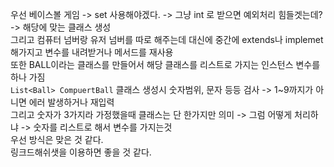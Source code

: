 우선 베이스볼 게임 -> set 사용해야겠다. -> 그냥 int 로 받으면 예외처리 힘들겟는데? -> 해당에 맞는 클래스 생성              
그리고 컴퓨터 넘버랑 유저 넘버를 따로 해주는데 대신에 중간에 extends나 implemet 해가지고 변수를 내려받거나 메서드를 재사용                   
또한 BALL이라는 클래스를 만들어서 해당 클래스를 리스트로 가지는 인스턴스 변수를 하나 가짐   
```List<Ball> CompuertBall```
클래스 생성시 숫자범위, 문자 등등 검사 -> 1~9까지가 아니면 에러 발생하거나 재입력                 
그리고 숫자가 3가지라 가정했을때 클래스는 단 한가지만 의미 -> 그럼 어떻게 처리하냐 -> 숫자를 리스트로 해서 변수를 가지는것           
우선 방식은 맞은 것 같다.     
링크드해쉬샛을 이용하면 좋을 것 같다.     
  
   
